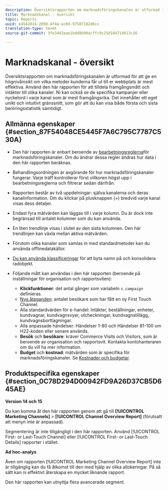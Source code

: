 ```yaml
---
description: Översiktsrapporten om marknadsföringskanalen är utformad för att ge en högnivåinsikt om vilka metoder kunderna får ut till er webbplats är mest effektiva. Använd den här rapporten för att tilldela framgångsmått och intäkter till olika kanaler. Ni kan också se de specifika kampanjer eller nyckelord i varje kanal som är mest framgångsrika. Det innehåller ett eget unikt och intuitivt gränssnitt, som gör att du kan visa både första och sista beröringsstatistik samtidigt.
title: Marknadskanal - översikt
topic: Reports
uuid: e4542014-2098-4f4a-ac0d-97587182d6cc
translation-type: tm+mt
source-git-commit: 3fe3442eae1bdd8b90acffc9c25d184714613c16

---
```



# Marknadskanal - översikt

Översiktsrapporten om marknadsföringskanalen är utformad för att ge en högnivåinsikt om vilka metoder kunderna får ut till er webbplats är mest effektiva. Använd den här rapporten för att tilldela framgångsmått och intäkter till olika kanaler. Ni kan också se de specifika kampanjer eller nyckelord i varje kanal som är mest framgångsrika. Det innehåller ett eget unikt och intuitivt gränssnitt, som gör att du kan visa både första och sista beröringsstatistik samtidigt.

## Allmänna egenskaper {#section_87F54048CE5445F7A6C795C7787C530A}

* Den här rapporten är enbart beroende av [bearbetningsreglerna](https://docs.adobe.com/content/help/en/analytics/components/marketing-channels/c-channels-rules.html)för marknadsföringskanaler. Om du ändrar dessa regler ändras hur data i den här rapporten beräknas.
* Behandlingsordningen är avgörande för hur marknadsföringskanaler fungerar. Varje träff kontrollerar först villkoren högst upp i bearbetningsreglerna och filtrerar sedan därifrån.
* Rapporten består av två uppdelningar: själva kanalerna och deras kanalinformation. Om du klickar på plusknappen (+) bredvid varje kanal visas dess detaljer.
* Endast fyra mätvärden kan läggas till i varje kolumn. Du är dock inte begränsad till antalet kolumner som du kan använda.
* En liten trendlinje visas i slutet av den sista kolumnen. Den här trendlinjen kan växla mellan aktiva mätvärden.
* Förutom olika kanaler som samlas in med standardmetoder kan du använda offlinedatakällor.
* [Du kan använda klassificeringar](https://docs.adobe.com/content/help/en/analytics/components/classifications/c-classifications.html) för att byta namn på och konsolidera radobjekt.
* Följande mått kan användas i den här rapporten (beroende på inställningar för organisation och rapportsviten):

   * **Klickfunktioner**: det antal gånger som variabeln *`s.campaign`* definieras.
   * [Nya åtaganden](https://docs.adobe.com/content/help/en/analytics/components/variables/metrics/metrics-new-engagements.html): antalet besökare som har fått en ny First Touch Channel.
   * Alla standardvärden för e-handel: Intäkter, beställningar, enheter, kundvagnar, kundvagnsvyer, utcheckningar, kundvagnstillägg, kundvagnsborttagningar.
   * Alla anpassade händelser: Händelser 1-80 och Händelser 81-100 om H22-koden eller senare används.
   * **Besök** och **besökare**: kräver Commerce Visits och Visitors, som är beroende av organisation och rapportsvit. Kontakta kontohanteraren om du vill ha mer information.
   * **Budget** och **kostnad**: mätvärden som är specifika för marknadsföringskanaler. Se [Kostnader och budgetar](https://docs.adobe.com/content/help/en/analytics/components/marketing-channels/analyze-mc.html).

## Produktspecifika egenskaper {#section_0C78D294D00942FD9A26D37CB5D645AE}

**Version 14 och 15**

Du kan komma åt den här rapporten genom att gå till **[!UICONTROL Marketing Channels]** > **[!UICONTROL Channel Overview Report]** (förutsatt att menyn inte är anpassad).

Segmentering är inte tillgängligt i den här rapporten. Använd [!UICONTROL First- or Last-Touch Channel] eller [!UICONTROL First- or Last-Touch Details] rapporter i stället.

**Ad hoc-analys**

Även om rapporten [!UICONTROL Marketing Channel Overview Report] inte är tillgänglig kan du få åtkomst till den med hjälp av olika allokeringar. På så sätt kan ni effektivt återskapa en mycket liknande rapport.

Den här rapporten kan utnyttja flera avancerade segment.
